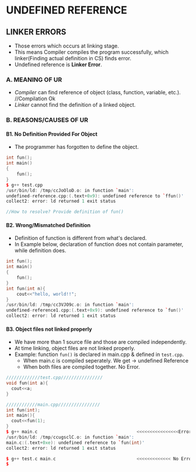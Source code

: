 # UNDEFINED REFERENCE
## LINKER ERRORS
- Those errors which occurs at linking stage.
- This means Compiler compiles the program successfully, which linker(Finding actual definition in CS) finds error.
- Undefined reference is **Linker Error**.

### A. MEANING OF UR
- *Compiler* can find reference of object (class, function, variable, etc.).    //Compilation Ok
- *Linker* cannot find the definition of a linked object.

### B. REASONS/CAUSES OF UR
#### B1. No Definition Provided For Object
- The programmer has forgotten to define the object.
```c++
int fun();
int main()
{
    fun();
}
$ g++ test.cpp
/usr/bin/ld: /tmp/ccJoOloD.o: in function `main':
undefined-reference.cpp:(.text+0x9): undefined reference to `ffun()'
collect2: error: ld returned 1 exit status

//How to resolve? Provide definition of fun()
```

#### B2. Wrong/Mismatched Definition
- Definition of function is different from what's declared.
- In Example below, declaration of function does not contain parameter, while definition does.
```c++
int fun();
int main()
{
    fun();
}
int fun(int n){
    cout<<"hello, world!!";
}
/usr/bin/ld: /tmp/cc3VJO9c.o: in function `main':
undefined-reference1.cpp:(.text+0x9): undefined reference to `fun()'
collect2: error: ld returned 1 exit status
```

#### B3. Object files not linked properly
- We have more than 1 source file and those are compiled independently. 
- At time linking, object files are not linked properly.
- Example: function `fun()` is declared in main.cpp & defined in `test.cpp`. 
  - When main.c is compiled seperately. We get -> undefined Reference
  - When both files are compiled together. No Error.
```c++
/////////////test.cpp////////////////
void fun(int a){
  cout<<a;
}

////////////main.cpp////////////////
int fun(int);
int main(){
  cout<<fun(1);
}
$ g++ main.c                                      <<<<<<<<<<<<<<<<Error when main.cpp is compiled seperately ie definition is not found
/usr/bin/ld: /tmp/ccugsclC.o: in function `main':
main.c:(.text+0xe): undefined reference to `fun(int)'
collect2: error: ld returned 1 exit status

$ g++ test.c main.c                               <<<<<<<<<<<<< No Error
$
```
